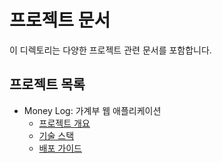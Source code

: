 # 프로젝트 문서

이 디렉토리는 다양한 프로젝트 관련 문서를 포함합니다.

## 프로젝트 목록
- Money Log: 가계부 웹 애플리케이션
  - [프로젝트 개요](./money-log/overview.md)
  - [기술 스택](./money-log/tech-stack.md)
  - [배포 가이드](./money-log/deployment.md)